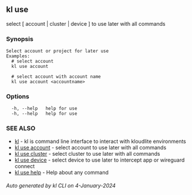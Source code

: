 ## kl use

select [ account | cluster | device ] to use later with all commands

### Synopsis

```
Select account or project for later use
Examples:
  # select account
  kl use account

  # select account with account name
  kl use account <accountname>

```

### Options

```
  -h, --help   help for use
  -h, --help   help for use
```

### SEE ALSO

* [kl](kl.md)  - kl is command line interface to interact with kloudlite environments
* [kl use account](kl_use_account.md)  - select account to use later with all commands
* [kl use cluster](kl_use_cluster.md)  - select cluster to use later with all commands
* [kl use device](kl_use_device.md)  - select device to use later to intercept app or wireguard connect
* [kl use help](kl_use_help.md)  - Help about any command

###### Auto generated by kl CLI on 4-January-2024

